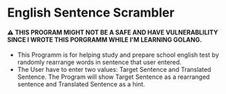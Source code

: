 English Sentence Scrambler
=========================

#### ⚠ THIS PROGRAM MIGHT NOT BE A SAFE AND HAVE VULNERABLILITY SINCE I WROTE THIS PORGRAMM WHILE I'M LEARNING GOLANG.

+ This Programm is for helping study and prepare school english test by randomly rearrange words in sentence that user entered.
+ The User have to enter two values: Target Sentence and Translated Sentence. The Program will show Target Sentence as a rearranged sentence and Translated Sentence as a hint.
